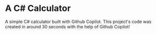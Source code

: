 # A C# Calculator
A simple C# calculator built with Github Copilot.
This project's code was created in around 30 seconds with the help of Github Copilot!
